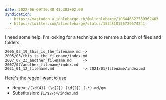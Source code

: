 ```yaml
---
date: 2022-06-09T10:40:41.303+02:00
syndication:
  - https://mastodon.alienlebarge.ch/@alienlebarge/108446622569362403
  - https://twitter.com/alienlebarge/status/1534818155729674241
---
```

I need some help.
I'm looking for a technique to rename a bunch of files and folders.

```
2005_03_19_this_is_the_filename.md -> 2005/03/this_is_the_filename/index.md
2007_07_23_another_filename.md     -> 2007/07/another_filename/index.md
2021_01_12_filename.md             -> 2021/01/filename/index.md
```

Here's [the regex I want to use](https://regex101.com/r/F9zU3z/5): 
- Regex: `/(\d{4})_(\d{2})_(\d{2})_(.*).md/gm`
- Substitusion: `$1/$2/$4/index.md`
